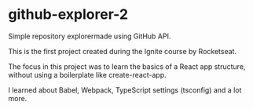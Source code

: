 # github-explorer-2

Simple repository explorermade using GitHub API.

This is the first project created during the Ignite course by Rocketseat.

The focus in this project was to learn the basics of a React app structure, without using a boilerplate like create-react-app.

I learned about Babel, Webpack, TypeScript settings (tsconfig) and a lot more.
